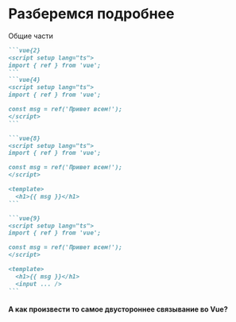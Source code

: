 
# Разберемся подробнее

<span v-mark.orange>Общие части</span>

<v-clicks>

````md magic-move
```vue{2}
<script setup lang="ts">
import { ref } from 'vue';
```
```vue{4}
<script setup lang="ts">
import { ref } from 'vue';

const msg = ref('Привет всем!');
</script>
```

```vue{8}
<script setup lang="ts">
import { ref } from 'vue';

const msg = ref('Привет всем!');
</script>

<template>
  <h1>{{ msg }}</h1>
```

```vue{9}
<script setup lang="ts">
import { ref } from 'vue';

const msg = ref('Привет всем!');
</script>

<template>
  <h1>{{ msg }}</h1>
  <input ... />
```
````

<h4 class="absolute bottom-28 right-28">А как произвести то самое <span v-mark="{ at: 7, color: '#234', type: 'circle' }">двустороннее связывание </span> во Vue?</h4>

</v-clicks>